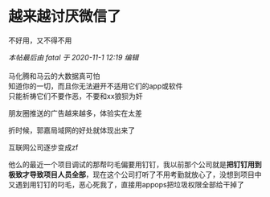 # 越来越讨厌微信了


不好用，又不得不用

<i class="pstatus"> 本帖最后由 fatal 于 2020-11-1 12:19 编辑 </i><br />
<br />
马化腾和马云的大数据真可怕<br />
知道你的一切，而且你无法避开不适用它们的app或软件<br />
只能祈祷它们不要作恶，不要和xx狼狈为奸

朋友圈推送的广告越来越多，体验实在太差

折时候，郭嘉局域网的好处就体现出来了

互联网公司逐步变成zf

他么的最近一个项目调试的那帮叼毛偏要用钉钉，我以前那个公司就是**把钉钉用到极致才导致项目人员全部**，现在这个公司打听了不用考勤就放心了，没想到项目中又遇到用钉钉的叼毛，恶心死我了，直接用appops把垃圾权限全部给干掉了
